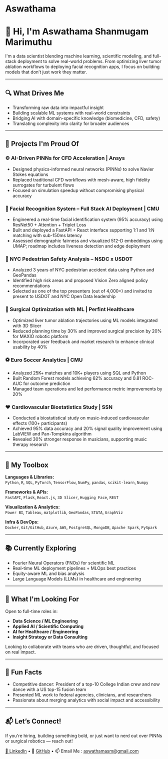 # Aswathama
# 👋 Hi, I'm Aswathama Shanmugam Marimuthu

I'm a data scientist blending machine learning, scientific modeling, and full-stack deployment to solve real-world problems. From optimizing liver tumor ablation workflows to deploying facial recognition apps, I focus on building models that don’t just work they matter.

---

## 🔍 What Drives Me

- Transforming raw data into impactful insight  
- Building scalable ML systems with real-world constraints  
- Bridging AI with domain-specific knowledge (biomedicine, CFD, safety)  
- Translating complexity into clarity for broader audiences

---

## 🚀 Projects I'm Proud Of

### ⚙️ AI-Driven PINNs for CFD Acceleration | Ansys  
- Designed physics-informed neural networks (PINNs) to solve Navier Stokes equations  
- Replaced traditional CFD workflows with mesh-aware, high fidelity surrogates for turbulent flows  
- Focused on simulation speedup without compromising physical accuracy

### 🧠 Facial Recognition System – Full Stack AI Deployment | CMU  
- Engineered a real-time facial identification system (95% accuracy) using ResNet50 + Attention + Triplet Loss  
- Built and deployed a FastAPI + React interface supporting 1:1 and 1:N matching with sub-150ms latency  
- Assessed demographic fairness and visualized 512-D embeddings using UMAP; roadmap includes liveness detection and edge deployment

### 🚶 NYC Pedestrian Safety Analysis – NSDC x USDOT  
- Analyzed 3 years of NYC pedestrian accident data using Python and GeoPandas  
- Identified high risk areas and proposed Vision Zero aligned policy recommendations  
- Selected as one of the top presenters (out of 4,000+) and invited to present to USDOT and NYC Open Data leadership

### 🏥 Surgical Optimization with ML | Perfint Healthcare  
- Optimized liver tumor ablation trajectories using ML models integrated with 3D Slicer  
- Reduced planning time by 30% and improved surgical precision by 20% for MAXIO robotic platform  
- Incorporated user feedback and market research to enhance clinical usability by 40%

### ⚽ Euro Soccer Analytics | CMU  
- Analyzed 25K+ matches and 10K+ players using SQL and Python  
- Built Random Forest models achieving 62% accuracy and 0.81 ROC-AUC for outcome prediction  
- Managed team operations and led performance metric improvements by 20%

### ❤️ Cardiovascular Biostatistics Study | SSN  
- Conducted a biostatistical study on music-induced cardiovascular effects (100+ participants)  
- Achieved 95% data accuracy and 20% signal quality improvement using LabVIEW and Pan-Tompkins algorithm  
- Revealed 30% stronger response in musicians, supporting music therapy research

---

## 🧰 My Toolbox

**Languages & Libraries:**  
`Python`, `R`, `SQL`, `PyTorch`, `TensorFlow`, `NumPy`, `pandas`, `scikit-learn`, `Numpy`

**Frameworks & APIs:**  
`FastAPI`, `Flask`, `React.js`, `3D Slicer`, `Hugging Face`, `REST`

**Visualization & Analytics:**  
`Power BI`, `Tableau`, `matplotlib`, `GeoPandas`, `STATA`, `GraphViz`

**Infra & DevOps:**  
`Docker`, `Git/GitHub`, `Azure`, `AWS`, `PostgreSQL`, `MongoDB`, `Apache Spark`, `PySpark`

---

## 📚 Currently Exploring

- Fourier Neural Operators (FNOs) for scientific ML  
- Real-time ML deployment pipelines + MLOps best practices  
- Equity-aware ML and bias analysis  
- Large Language Models (LLMs) in healthcare and engineering

---

## 🎯 What I'm Looking For

Open to full-time roles in:

- **Data Science / ML Engineering**  
- **Applied AI / Scientific Computing**  
- **AI for Healthcare / Engineering**  
- **Insight Strategy or Data Consulting**

Looking to collaborate with teams who are driven, thoughtful, and focused on real impact.

---

## 💬 Fun Facts

- Competitive dancer: President of a top-10 College Indian crew and now dance with a US top-15 fusion team  
- Presented ML work to federal agencies, clinicians, and researchers  
- Passionate about merging analytics with social impact and accessibility

---

## 📬 Let’s Connect!

If you're hiring, building something bold, or just want to nerd out over PINNs or surgical robotics — reach out!

[💼 LinkedIn](https://www.linkedin.com/in/aswathamasm/) • 🐙 [GitHub](https://github.com/aswath5) • 📫 Email Me : aswathamasm@gmail.com

<!--
**aswath5/aswath5** is a ✨ _special_ ✨ repository because its `README.md` (this file) appears on your GitHub profile.

Here are some ideas to get you started:

- 🔭 I’m currently working on ...
- 🌱 I’m currently learning ...
- 👯 I’m looking to collaborate on ...
- 🤔 I’m looking for help with ...
- 💬 Ask me about ...
- 📫 How to reach me: ...
- 😄 Pronouns: ...
- ⚡ Fun fact: ...
-->
